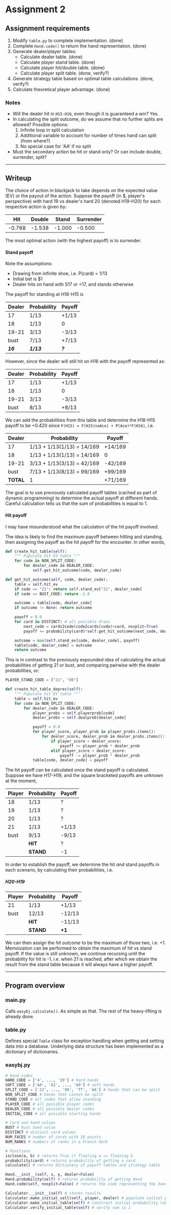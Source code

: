 # Assignment 2

## Assignment requirements

1. Modify `table.py` to complete implementation. (done)
2. Complete `Hand.code()` to return the hand representation. (done)
3. Generate dealer/player tables:
    + Calculate dealer table. (done)
    + Calculate player stand table. (done)
    + Calculate player hit/double table. (done)
    + Calculate player split table. (done, verify?)
4. Generate strategy table based on optimal table calculations. (done, verify?)
5. Calculate theoretical player advantage. (done)

### Notes

+ Will the dealer hit in `H15-H16`, even though it is guaranteed a win? Yes.
+ In calculating the split outcome, do we assume that no further splits are allowed? Possible options:
    1. Infinite loop in split calculation
    2. Additional variable to account for number of times hand can split (from where?)
    3. No special case for 'AA' if no split
+ Must the secondary action be hit or stand only? Or can include double, surrender, split?

---

## Writeup

The choice of action in blackjack to take depends on the expected value (EV) or the payout of the action. Suppose the payoff (in $, player's perspective) with hard 19 vs dealer's hard 20 (denoted H19-H20) for each respective action is given by:

| Hit    | Double | Stand  | Surrender |
|--------|--------|--------|-----------|
| -0.768 | -1.538 | -1.000 | -0.500    |

The most optimal action (with the highest payoff) is to surrender.

#### Stand payoff

Note the assumptions:
+ Drawing from infinite shoe, i.e. P(card) = 1/13
+ Initial bet is $1
+ Dealer hits on hand with S17 or <17, and stands otherwise

The payoff for standing at H18-H15 is

| Dealer | Probability | Payoff |
|---|---|---|
| 17 | 1/13 | +1/13 |
| 18 | 1/13 | 0 |
| 19-21 | 3/13 | -3/13 |
| bust | 7/13 | +7/13 |
| ***16*** | ***1/13*** | ***?*** |

However, since the dealer will still hit on H16 with the payoff represented as:

| Dealer | Probability | Payoff |
|---|---|---|
| 17 | 1/13 | +1/13 |
| 18 | 1/13 | 0 |
| 19-21 | 3/13 | -3/13 |
| bust | 8/13 | +8/13 |

We can add the probabilities from this table and determine the H18-H15 payoff to be +0.420 since `F(H15) = F(H15|noAce) + P(Ace)*F(H16)`, i.e.

| Dealer | Probability | Payoff |
|---|---|---|
| 17 | 1/13 + 1/13(1/13) = 14/169 | +14/169 |
| 18 | 1/13 + 1/13(1/13) = 14/169 | 0 |
| 19-21 | 3/13 + 1/13(3/13) = 42/169 | -42/169 |
| bust | 7/13 + 1/13(8/13) = 99/169 | +99/169 |
| **TOTAL** | 1 | +71/169 |

The goal is to use previously calculated payoff tables (cached as part of dynamic programming) to determine the actual payoff at different hands. Careful calculation tells us that the sum of probabilities is equal to 1.

#### Hit payoff

I may have misunderstood what the calculation of the hit payoff involved.

The idea is likely to find the maximum payoff between hitting and standing, then assigning the payoff as the hit payoff for the encounter.
In other words,

```python
def create_hit_table(self):
    """ Populate hit EV table """
    for code in NON_SPLIT_CODE:
        for dealer_code in DEALER_CODE:
            self.get_hit_outcome(code, dealer_code)

def get_hit_outcome(self, code, dealer_code):
    table = self.hit_ev
    if code == "21": return self.stand_ev["21", dealer_code]
    if code == BUST_CODE: return -1.0

    outcome = table[code, dealer_code]
    if outcome != None: return outcome

    payoff = 0.0
    for card in DISTINCT: # all possible draws
        next_code = cards2code(code2cards(code)+card, nosplit=True)
        payoff += probability(card)*self.get_hit_outcome(next_code, dealer_code)

    outcome = max(self.stand_ev[code, dealer_code], payoff)
    table[code, dealer_code] = outcome
    return outcome
```

This is in contrast to the previously expounded idea of calculating the actual probabilities of getting 21 or bust, and comparing pairwise with the dealer probabilities, or:

```python
PLAYER_STAND_CODE = ["21", "00"]

def create_hit_table_deprec(self):
    """ Populate hit EV table """
    table = self.hit_ev
    for code in NON_SPLIT_CODE:
        for dealer_code in DEALER_CODE:
            player_probs = self.playerprob[code]
            dealer_probs = self.dealprob[dealer_code]

            payoff = 0.0
            for player_score, player_prob in player_probs.items():
                for dealer_score, dealer_prob in dealer_probs.items():
                    if player_score > dealer_score:
                        payoff += player_prob * dealer_prob
                    elif player_score < dealer_score:
                        payoff -= player_prob * dealer_prob
            table[code, dealer_code] = payoff
```

The hit payoff can be calculated once the stand payoff is calculated. Suppose we have H17-H19, and the square bracketed payoffs are unknown at the moment,

| Player | Probability | Payoff |
|---|---|---|
| 18 | 1/13 | ? |
| 19 | 1/13 | ? |
| 20 | 1/13 | ? |
| 21 | 1/13 | +1/13 |
| bust | 9/13 | -9/13 |
|| **HIT** | ? |
|| **STAND** | -1 |

In order to establish the payoff, we determine the hit *and* stand payoffs in each scenario, by calculating their probabilities, i.e.

##### H20-H19

| Player | Probability | Payoff |
|---|---|---|
| 21 | 1/13 | +1/13 |
| bust | 12/13 | -12/13 |
|| **HIT** | -11/13 |
|| **STAND** | **+1** |

We can then assign the *hit outcome* to be the maximum of those two, i.e. +1.
Memoization can be performed to obtain the maximum of hit vs stand payoff.
If the value is still unknown, we continue recursing until the probability for hit is -1, i.e. when 21 is reached, after which we obtain the result from the stand table because it will always have a higher payoff.

---

## Program overview

### main.py
Calls `easybj.calculate()`. As simple as that. The rest of the heavy-lifting is already done.

### table.py
Defines special `Table` class for exception handling when getting and setting data into a database. Underlying data structure has been implemented as a dictionary of dictionaries.

### easybj.py
```python
# Hand codes
HARD_CODE = ['4', ..., '20'] # hard hands
SOFT_CODE = ['AA', 'A2', ..., 'A9'] # soft hands
SPLIT_CODE = ['22', ..., '99', 'TT', 'AA'] # hands that can be split
NON_SPLIT_CODE # hands that cannot be split
STAND_CODE # all codes that allow standing
PLAYER_CODE # all possible player codes
DEALER_CODE # all possible dealer codes
INITIAL_CODE # all possible starting hands

# Card and hand values
BUST # bust hand value
DISTINCT # distinct card values
NUM_FACES # number of cards with 10 points
NUM_RANKS # numbers of ranks in a French deck

# Functions
isclose(a, b) # returns True if floating a == floating b
probability(card) # returns probability of getting a card
calculate() # returns dictionary of payoff tables and strategy table

Hand.__init__(self, x, y, dealer=False)
Hand.probability(self) # returns probability of getting Hand
Hand.code(self, nosplit=False) # returns the code representing the hand

Calculator.__init__(self) # stores results
Calculator.make_initial_cell(self, player, dealer) # populate initial probability table
Calculator.make_initial_table(self) # construct initial probability table
Calculator.verify_initial_table(self) # verify sum is 1
```
